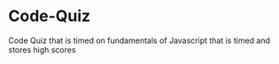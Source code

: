 # Code-Quiz
Code Quiz that is timed on fundamentals of Javascript that is timed and stores high scores

